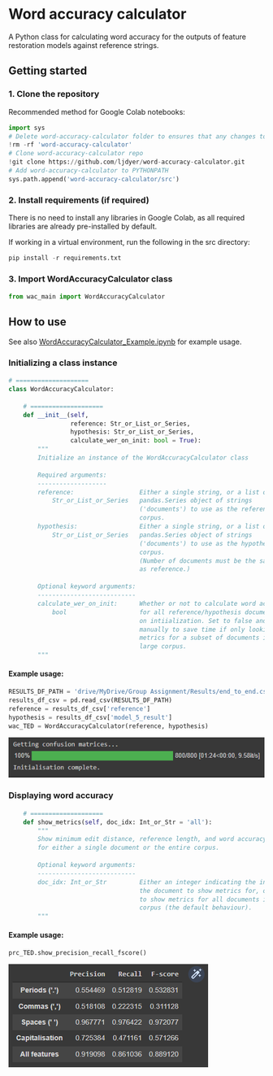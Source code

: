 # Word accuracy calculator

A Python class for calculating word accuracy for the outputs of feature restoration models against reference strings.

## Getting started

### 1. Clone the repository

Recommended method for Google Colab notebooks:

```python
import sys
# Delete word-accuracy-calculator folder to ensures that any changes to the repo are reflected
!rm -rf 'word-accuracy-calculator'
# Clone word-accuracy-calculator repo
!git clone https://github.com/ljdyer/word-accuracy-calculator.git
# Add word-accuracy-calculator to PYTHONPATH
sys.path.append('word-accuracy-calculator/src')
```

### 2. Install requirements (if required)

There is no need to install any libraries in Google Colab, as all required libraries are already pre-installed by default.

If working in a virtual environment, run the following in the src directory:

```python
pip install -r requirements.txt
```

### 3. Import WordAccuracyCalculator class

```python
from wac_main import WordAccuracyCalculator
```

## How to use

See also [WordAccuracyCalculator_Example.ipynb](src/WordAccuracyCalculator_Example.ipynb) for example usage.

### Initializing a class instance

```python
# ====================
class WordAccuracyCalculator:

    # ====================
    def __init__(self,
                 reference: Str_or_List_or_Series,
                 hypothesis: Str_or_List_or_Series,
                 calculate_wer_on_init: bool = True):
        """
        Initialize an instance of the WordAccuracyCalculator class

        Required arguments:
        -------------------
        reference:                  Either a single string, or a list or
            Str_or_List_or_Series   pandas.Series object of strings
                                    ('documents') to use as the reference
                                    corpus.
        hypothesis:                 Either a single string, or a list or
            Str_or_List_or_Series   pandas.Series object of strings
                                    ('documents') to use as the hypothesis
                                    corpus.
                                    (Number of documents must be the same
                                    as reference.)

        Optional keyword arguments:
        ---------------------------
        calculate_wer_on_init:      Whether or not to calculate word accuracy
            bool                    for all reference/hypothesis documents
                                    on intiialization. Set to false and access
                                    manually to save time if only looking at
                                    metrics for a subset of documents in a
                                    large corpus.
        """
```

#### Example usage:

```python
RESULTS_DF_PATH = 'drive/MyDrive/Group Assignment/Results/end_to_end.csv'
results_df_csv = pd.read_csv(RESULTS_DF_PATH)
reference = results_df_csv['reference']
hypothesis = results_df_csv['model_5_result']
wac_TED = WordAccuracyCalculator(reference, hypothesis)
```

<img src="readme-img/init.PNG"></img>

### Displaying word accuracy

```python
    # ====================
    def show_metrics(self, doc_idx: Int_or_Str = 'all'):
        """
        Show minimum edit distance, reference length, and word accuracy
        for either a single document or the entire corpus.

        Optional keyword arguments:
        ---------------------------
        doc_idx: Int_or_Str         Either an integer indicating the index of
                                    the document to show metrics for, or 'all'
                                    to show metrics for all documents in the
                                    corpus (the default behaviour).
        """
```

#### Example usage:

```python
prc_TED.show_precision_recall_fscore()
```

<img src="readme-img/metrics.PNG"></img>